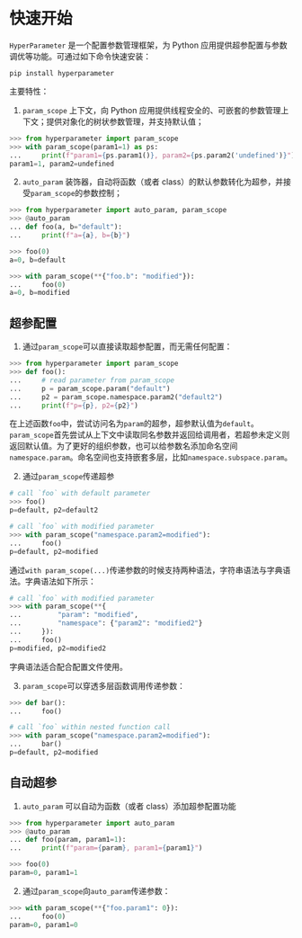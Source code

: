 # 快速开始

`HyperParameter` 是一个配置参数管理框架，为 Python 应用提供超参配置与参数调优等功能。可通过如下命令快速安装：

```shell
pip install hyperparameter
```

主要特性：

1. `param_scope` 上下文，向 Python 应用提供线程安全的、可嵌套的参数管理上下文；提供对象化的树状参数管理，并支持默认值；

```python
>>> from hyperparameter import param_scope
>>> with param_scope(param1=1) as ps:
...     print(f"param1={ps.param1()}, param2={ps.param2('undefined')}")
param1=1, param2=undefined

```

2. `auto_param` 装饰器，自动将函数（或者 class）的默认参数转化为超参，并接受`param_scope`的参数控制；

```python
>>> from hyperparameter import auto_param, param_scope
>>> @auto_param
... def foo(a, b="default"):
...     print(f"a={a}, b={b}")

>>> foo(0)
a=0, b=default

>>> with param_scope(**{"foo.b": "modified"}):
...     foo(0)
a=0, b=modified

```

## 超参配置

1. 通过`param_scope`可以直接读取超参配置，而无需任何配置：

```python
>>> from hyperparameter import param_scope
>>> def foo():
...     # read parameter from param_scope
...     p = param_scope.param("default")
...     p2 = param_scope.namespace.param2("default2")
...     print(f"p={p}, p2={p2}")

```

在上述函数`foo`中，尝试访问名为`param`的超参，超参默认值为`default`。`param_scope`首先尝试从上下文中读取同名参数并返回给调用者，若超参未定义则返回默认值。为了更好的组织参数，也可以给参数名添加命名空间`namespace.param`。命名空间也支持嵌套多层，比如`namespace.subspace.param`。

2. 通过`param_scope`传递超参

```python
# call `foo` with default parameter
>>> foo()
p=default, p2=default2

# call `foo` with modified parameter
>>> with param_scope("namespace.param2=modified"):
...     foo()
p=default, p2=modified

```

通过`with param_scope(...)`传递参数的时候支持两种语法，字符串语法与字典语法。字典语法如下所示：

```python
# call `foo` with modified parameter
>>> with param_scope(**{
...         "param": "modified",
...         "namespace": {"param2": "modified2"}
...     }):
...     foo()
p=modified, p2=modified2

```

字典语法适合配合配置文件使用。

3. `param_scope`可以穿透多层函数调用传递参数：

```python
>>> def bar():
...     foo()

# call `foo` within nested function call
>>> with param_scope("namespace.param2=modified"):
...     bar()
p=default, p2=modified

```

## 自动超参

1. `auto_param` 可以自动为函数（或者 class）添加超参配置功能

```python
>>> from hyperparameter import auto_param
>>> @auto_param
... def foo(param, param1=1):
...     print(f"param={param}, param1={param1}")

>>> foo(0)
param=0, param1=1

```

2. 通过`param_scope`向`auto_param`传递参数：

```python
>>> with param_scope(**{"foo.param1": 0}):
...     foo(0)
param=0, param1=0

```
